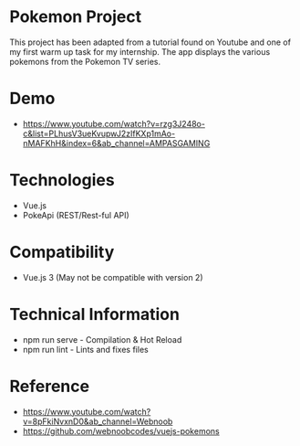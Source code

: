 # Pokemon Project

This project has been adapted from a tutorial found on Youtube and one of my first warm up task for my internship. The app displays the various pokemons from the Pokemon TV series.

# Demo
* https://www.youtube.com/watch?v=rzg3J248o-c&list=PLhusV3ueKvupwJ2zIfKXp1mAo-nMAFKhH&index=6&ab_channel=AMPASGAMING

# Technologies
* Vue.js
* PokeApi (REST/Rest-ful API)

# Compatibility
* Vue.js 3 (May not be compatible with version 2)


# Technical Information
* npm run serve - Compilation & Hot Reload
* npm run lint - Lints and fixes files

# Reference
* https://www.youtube.com/watch?v=8pFkiNvxnD0&ab_channel=Webnoob
* https://github.com/webnoobcodes/vuejs-pokemons



